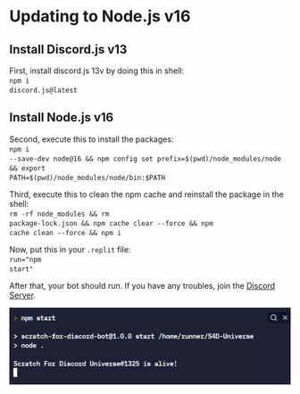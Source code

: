 # Updating to Node.js v16

## Install Discord.js v13
First, install discord.js 13v by doing this in shell:<br>
<code>npm i discord.js@latest</code><br>

## Install Node.js v16
Second, execute this to install the packages:<br>
<code>npm i --save-dev node@16 && npm config set prefix=$(pwd)/node_modules/node && export PATH=$(pwd)/node_modules/node/bin:$PATH</code><br>


Third, execute this to clean the npm cache and reinstall the package in the shell:<br>
<code>rm -rf node_modules && rm package-lock.json && npm cache clear --force && npm cache clean --force && npm i</code><br>


Now, put this in your <code>.replit</code> file:<br>
<code>run="npm start"</code>


After that, your bot should run. If you have any troubles, join the [Discord Server](https://discord.gg/C58gvrVsyD).

![example](./images/botalive.jpeg)

